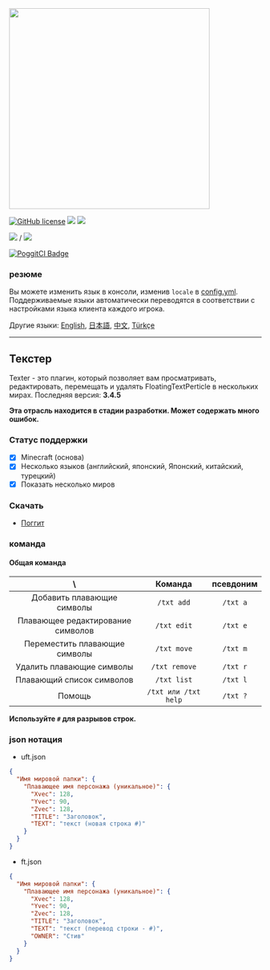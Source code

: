 <img src="/assets/Texter.png" width="400px">  

[![GitHub license](https://img.shields.io/badge/license-UIUC/NCSA-blue.svg)](https://github.com/fuyutsuki/Texter/blob/master/LICENSE)
[![](https://poggit.pmmp.io/shield.state/Texter)](https://poggit.pmmp.io/p/Texter)
[![](https://poggit.pmmp.io/shield.api/Texter)](https://poggit.pmmp.io/p/Texter)  

[![](https://poggit.pmmp.io/shield.dl/Texter)](https://poggit.pmmp.io/p/Texter) / [![](https://poggit.pmmp.io/shield.dl.total/Texter)](https://poggit.pmmp.io/p/Texter)

[![PoggitCI Badge](https://poggit.pmmp.io/ci.badge/fuyutsuki/Texter/Texter)](https://poggit.pmmp.io/ci/fuyutsuki/Texter/Texter)

### резюме

Вы можете изменить язык в консоли, изменив `locale` в [config.yml](/resources/config.yml).  
Поддерживаемые языки автоматически переводятся в соответствии с настройками языка клиента каждого игрока.

Другие языки:
[English](/README.md),
[日本語](./ja_jp.md),
[中文](./zh_cn.md),
[Türkçe](./tr_tr.md)

***

## Текстер

Texter - это плагин, который позволяет вам просматривать, редактировать, перемещать и удалять FloatingTextPerticle в нескольких мирах.
Последняя версия: **3.4.5**

**Эта отрасль находится в стадии разработки. Может содержать много ошибок.**

### Статус поддержки

- [x] Minecraft (основа)
- [x] Несколько языков (английский, японский, Японский, китайский, турецкий)
- [x] Показать несколько миров

### Скачать

* [Поггит](https://poggit.pmmp.io/p/Texter)

### команда

#### Общая команда

| \ |Команда|псевдоним|
|:-:|:-:|:-:|
|Добавить плавающие символы|`/txt add`|`/txt a`|
|Плавающее редактирование символов|`/txt edit`|`/txt e`|
|Переместить плавающие символы|`/txt move`|`/txt m`|
|Удалить плавающие символы|`/txt remove`|`/txt r`|
|Плавающий список символов|`/txt list`|`/txt l`|
|Помощь|`/txt или /txt help`|`/txt ?`|

**Используйте `#` для разрывов строк.**

### json нотация

- uft.json

```json
{
  "Имя мировой папки": {
    "Плавающее имя персонажа (уникальное)": {
      "Xvec": 128,
      "Yvec": 90,
      "Zvec": 128,
      "TITLE": "Заголовок",
      "ТEXT": "текст (новая строка #)"
    }
  }
}
```

- ft.json

```json
{
  "Имя мировой папки": {
    "Плавающее имя персонажа (уникальное)": {
      "Xvec": 128,
      "Yvec": 90,
      "Zvec": 128,
      "TITLE": "Заголовок",
      "TEXT": "текст (перевод строки - #)",
      "OWNER": "Стив"
    }
  }
}
```
